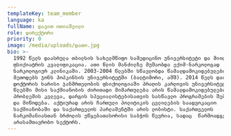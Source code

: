 ```yaml
---
templateKey: team_member
language: ka
fullName: დავით ოთიაშვილი
role: დირექტორი
priority: 0
image: /media/uploads/დათო.jpg
bio: >-
  1992 წელს დაასრულა თბილსის სახელმწიფო სამედიცინო უნივერსიტეტი და მიიღო
  ფსიქიატრის კვალიფიკაცია. ათი წლის მანძილზე მუშაობდა ექიმ-ნარკოლოგად
  ნარკოლოგიურ კლინიკაში. 2003-2004 წლებში სწავლობდა წამალდამოკიდებულების კვლევის
  მეთოდებს ჯონს ჰოპკინსის უნივერსიტეტში (ბალტიმორი, აშშ). 2014 წელს დაიცვა
  დოქტორის ხარისი ჯანმრთელობის ფსიქოლოგიაში პრაღის კარლოვის უნივერსიტეტში. ბოლო
  წლებში მისი საქმიანობის ძირითადი მიმართულება არის წამალდამოკიდებულების
  პრობლემის კვლევა, დარგის სპეციალისტებისათვის სასწავლო პროგრამების შემუშავება
  და მიწოდება. აქტიურად არის ჩართული პოლიტიკის ცვლილების საადვოკაციო
  საქმიანობაში და საქართველოს პარლამენტში არის ლობისტი. საქართველოს
  ნარკომანიასთან ბრძოლის უწყებათასორისი საბჭოს წევრია, სადაც  წარმოადგენს
  არასამთავრობო სექტორს.
---
```


